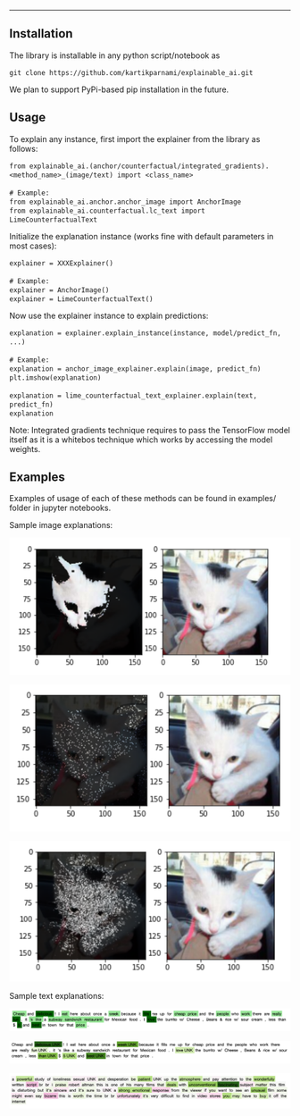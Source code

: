 ---

## Installation

The library is installable in any python script/notebook as
```
git clone https://github.com/kartikparnami/explainable_ai.git
```

We plan to support PyPi-based pip installation in the future.

## Usage

To explain any instance, first import the explainer from the library as follows:

```
from explainable_ai.(anchor/counterfactual/integrated_gradients).<method_name>_(image/text) import <class_name>

# Example:
from explainable_ai.anchor.anchor_image import AnchorImage
from explainable_ai.counterfactual.lc_text import LimeCounterfactualText
```

Initialize the explanation instance (works fine with default parameters in most cases):

```
explainer = XXXExplainer()

# Example:
explainer = AnchorImage()
explainer = LimeCounterfactualText()
```

Now use the explainer instance to explain predictions:
```
explanation = explainer.explain_instance(instance, model/predict_fn, ...)

# Example:
explanation = anchor_image_explainer.explain(image, predict_fn)
plt.imshow(explanation)

explanation = lime_counterfactual_text_explainer.explain(text, predict_fn)
explanation
```

Note: Integrated gradients technique requires to pass the TensorFlow model itself as it is a whitebos technique which works by accessing the model weights.

## Examples

Examples of usage of each of these methods can be found in examples/ folder in jupyter notebooks.

Sample image explanations:

![Anchor Image Explanation](images/AnchorImage.png "Anchor Image Explanation")

![Counterfactual Image Explanation](images/LCImage.png "Counterfactual Image Explanation")

![Integrated Gradients Image Explanation](images/IGImage.png "Integrated Gradients Image Explanation")

Sample text explanations:

![Anchor Text Explanation](images/AnchorText.png "Anchor Text Explanation")

![Counterfactual Text Explanation](images/LCText.png "Counterfactual Text Explanation")

![Integrated Gradients Text Explanation](images/IGText.png "Integrated Gradients Text Explanation")

